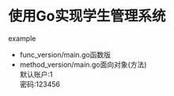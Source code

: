 # 使用Go实现学生管理系统
example  
- func_version/main.go函数版  
- method_version/main.go面向对象(方法)  
默认账户:1  
密码:123456  